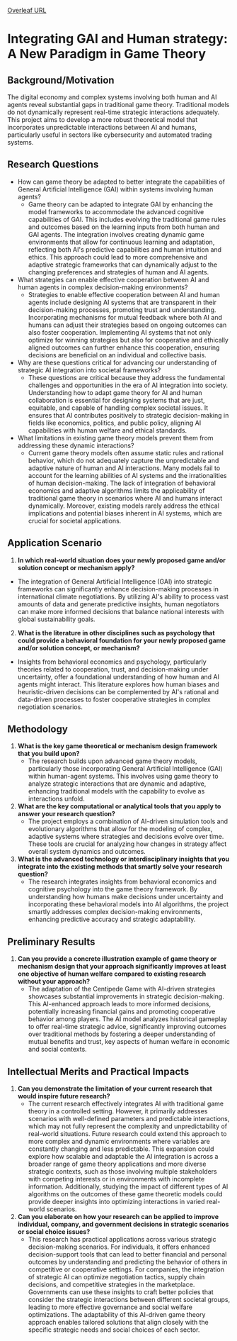 [Overleaf URL](https://www.overleaf.com/project/6627c756d61b7264393044c1)
# Integrating GAI and Human strategy: A New Paradigm in Game Theory

## Background/Motivation
The digital economy and complex systems involving both human and AI agents reveal substantial gaps in traditional game theory. Traditional models do not dynamically represent real-time strategic interactions adequately. This project aims to develop a more robust theoretical model that incorporates unpredictable interactions between AI and humans, particularly useful in sectors like cybersecurity and automated trading systems.

## Research Questions
- How can game theory be adapted to better integrate the capabilities of General Artificial Intelligence (GAI) within systems involving human agents?
  - Game theory can be adapted to integrate GAI by enhancing the model frameworks to accommodate the advanced cognitive capabilities of GAI. This includes evolving the traditional game rules and outcomes based on the learning inputs from both human and GAI agents. The integration involves creating dynamic game environments that allow for continuous learning and adaptation, reflecting both AI's predictive capabilities and human intuition and ethics. This approach could lead to more comprehensive and adaptive strategic frameworks that can dynamically adjust to the changing preferences and strategies of human and AI agents.
- What strategies can enable effective cooperation between AI and human agents in complex decision-making environments?
  - Strategies to enable effective cooperation between AI and human agents include designing AI systems that are transparent in their decision-making processes, promoting trust and understanding. Incorporating mechanisms for mutual feedback where both AI and humans can adjust their strategies based on ongoing outcomes can also foster cooperation. Implementing AI systems that not only optimize for winning strategies but also for cooperative and ethically aligned outcomes can further enhance this cooperation, ensuring decisions are beneficial on an individual and collective basis. 
- Why are these questions critical for advancing our understanding of strategic AI integration into societal frameworks?
  - These questions are critical because they address the fundamental challenges and opportunities in the era of AI integration into society. Understanding how to adapt game theory for AI and human collaboration is essential for designing systems that are just, equitable, and capable of handling complex societal issues. It ensures that AI contributes positively to strategic decision-making in fields like economics, politics, and public policy, aligning AI capabilities with human welfare and ethical standards. 
- What limitations in existing game theory models prevent them from addressing these dynamic interactions?
  - Current game theory models often assume static rules and rational behavior, which do not adequately capture the unpredictable and adaptive nature of human and AI interactions. Many models fail to account for the learning abilities of AI systems and the irrationalities of human decision-making. The lack of integration of behavioral economics and adaptive algorithms limits the applicability of traditional game theory in scenarios where AI and humans interact dynamically. Moreover, existing models rarely address the ethical implications and potential biases inherent in AI systems, which are crucial for societal applications.
## Application Scenario
1. **In which real-world situation does your newly proposed game and/or solution concept or mechanism apply?**
  - The integration of General Artificial Intelligence (GAI) into strategic frameworks can significantly enhance decision-making processes in international climate negotiations. By utilizing AI's ability to process vast amounts of data and generate predictive insights, human negotiators can make more informed decisions that balance national interests with global sustainability goals.
2. **What is the literature in other disciplines such as psychology that could provide a behavioral foundation for your newly proposed game and/or solution concept, or mechanism?**
  - Insights from behavioral economics and psychology, particularly theories related to cooperation, trust, and decision-making under uncertainty, offer a foundational understanding of how human and AI agents might interact. This literature explores how human biases and heuristic-driven decisions can be complemented by AI's rational and data-driven processes to foster cooperative strategies in complex negotiation scenarios.

## Methodology
1. **What is the key game theoretical or mechanism design framework that you build upon?**
     - The research builds upon advanced game theory models, particularly those incorporating General Artificial Intelligence (GAI) within human-agent systems. This involves using game theory to analyze strategic interactions that are dynamic and adaptive, enhancing traditional models with the capability to evolve as interactions unfold.
3. **What are the key computational or analytical tools that you apply to answer your research question?**
     -  The project employs a combination of AI-driven simulation tools and evolutionary algorithms that allow for the modeling of complex, adaptive systems where strategies and decisions evolve over time. These tools are crucial for analyzing how changes in strategy affect overall system dynamics and outcomes.
5. **What is the advanced technology or interdisciplinary insights that you integrate into the existing methods that smartly solve your research question?**
     - The research integrates insights from behavioral economics and cognitive psychology into the game theory framework. By understanding how humans make decisions under uncertainty and incorporating these behavioral models into AI algorithms, the project smartly addresses complex decision-making environments, enhancing predictive accuracy and strategic adaptability.

## Preliminary Results
1. **Can you provide a concrete illustration example of game theory or mechanism design that your approach significantly improves at least one objective of human welfare compared to existing research without your approach?**
   - The adaptation of the Centipede Game with AI-driven strategies showcases substantial improvements in strategic decision-making. This AI-enhanced approach leads to more informed decisions, potentially increasing financial gains and promoting cooperative behavior among players. The AI model analyzes historical gameplay to offer real-time strategic advice, significantly improving outcomes over traditional methods by fostering a deeper understanding of mutual benefits and trust, key aspects of human welfare in economic and social contexts.

## Intellectual Merits and Practical Impacts
1. **Can you demonstrate the limitation of your current research that would inspire future research?**
   - The current research effectively integrates AI with traditional game theory in a controlled setting. However, it primarily addresses scenarios with well-defined parameters and predictable interactions, which may not fully represent the complexity and unpredictability of real-world situations. Future research could extend this approach to more complex and dynamic environments where variables are constantly changing and less predictable. This expansion could explore how scalable and adaptable the AI integration is across a broader range of game theory applications and more diverse strategic contexts, such as those involving multiple stakeholders with competing interests or in environments with incomplete information. Additionally, studying the impact of different types of AI algorithms on the outcomes of these game theoretic models could provide deeper insights into optimizing interactions in varied real-world scenarios.
2. **Can you elaborate on how your research can be applied to improve individual, company, and government decisions in strategic scenarios or social choice issues?**
    - This research has practical applications across various strategic decision-making scenarios. For individuals, it offers enhanced decision-support tools that can lead to better financial and personal outcomes by understanding and predicting the behavior of others in competitive or cooperative settings. For companies, the integration of strategic AI can optimize negotiation tactics, supply chain decisions, and competitive strategies in the marketplace. Governments can use these insights to craft better policies that consider the strategic interactions between different societal groups, leading to more effective governance and social welfare optimizations. The adaptability of this AI-driven game theory approach enables tailored solutions that align closely with the specific strategic needs and social choices of each sector.



